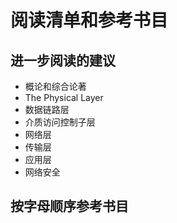 # 阅读清单和参考书目
## 进一步阅读的建议
- 概论和综合论著
- The Physical Layer
- 数据链路层
- 介质访问控制子层
- 网络层
- 传输层
- 应用层
- 网络安全
## 按字母顺序参考书目